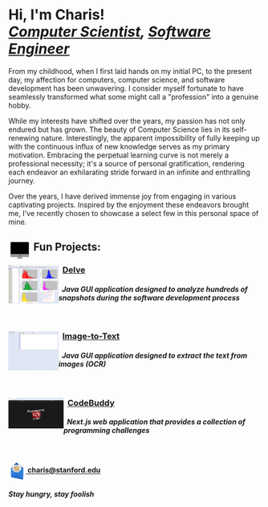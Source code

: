 <h1>Hi, I'm Charis!<br/>
    <i><a href="https://github.com/c-h-a-r-i-s/Education">Computer Scientist</a>, <a href="https://www.linkedin.com/in/charis-charitsis">Software Engineer</a></i>
</h1>

<p>From my childhood, when I first laid hands on my initial PC, to the present day, my affection for computers, computer science, and software development has been unwavering. I consider myself fortunate to have seamlessly transformed what some might call a "profession" into a genuine hobby.</p><p>While my interests have shifted over the years, my passion has not only endured but has grown. The beauty of Computer Science lies in its self-renewing nature. Interestingly, the apparent impossibility of fully keeping up with the continuous influx of new knowledge serves as my primary motivation. Embracing the perpetual learning curve is not merely a professional necessity; it's a source of personal gratification, rendering each endeavor an exhilarating stride forward in an infinite and enthralling journey.</p>
<p>Over the years, I have derived immense joy from engaging in various captivating projects. Inspired by the enjoyment these endeavors brought me, I've recently chosen to showcase a select few in this personal space of mine.</p>

<h2>
    <img align="left" alt="Fun" width="45px" src="https://github.com/c-h-a-r-i-s/resources/blob/main/images/profile/fun_projects.gif"/>&nbsp;Fun Projects:
</h2>

<h3>
    <a href="https://github.com/c-h-a-r-i-s/Delve">
        <img align="left" alt="Delve thumbnail" width="100px" src="https://github.com/c-h-a-r-i-s/resources/blob/main/images/profile/delve.gif"/>
    </a>&nbsp;
    <a href="https://github.com/c-h-a-r-i-s/Delve">Delve</a>
    <h4>&nbsp;&nbsp;<i>Java GUI application designed to analyze hundreds of snapshots during the software development process</i></h4>
</h3>
<br>
<h3>
    <a href="https://github.com/c-h-a-r-i-s/ImageToText">
        <img align="left" alt="Image-to-Text thumbnail" width="100px" src="https://github.com/c-h-a-r-i-s/resources/blob/main/images/profile/image-to-text.gif"/>
    </a>&nbsp;
    <a href="https://github.com/c-h-a-r-i-s/ImageToText">Image-to-Text</a>
    <h4>&nbsp;&nbsp;<i>Java GUI application designed to extract the text from images (OCR)</i></h4>
</h3>
<br>
<h3>
    <a href="https://github.com/c-h-a-r-i-s/CodeBuddy">
        <img align="left" alt="CodeBuddy thumbnail" width="110px" src="https://github.com/c-h-a-r-i-s/resources/blob/main/images/profile/codebuddy.gif"/>
    </a>&nbsp;
    <a href="https://github.com/c-h-a-r-i-s/CodeBuddy">CodeBuddy</a>
    <h4>&nbsp;&nbsp;<i>Next.js web application that provides a collection of programming challenges</i></h4>
</h3>

<br>
<h4>
    <a href="mailto:charis@stanford.edu">
        <img align="center" alt="Charis Charitsis | E-mail" width="35px" src="https://github.com/c-h-a-r-i-s/resources/blob/main/images/profile/email.png"/>
    </a>
    <a href="mailto:charis@stanford.edu">charis@stanford.edu</a>
</h4>

<h4><i>Stay hungry, stay foolish</i></h4>
